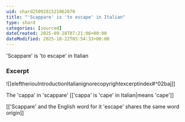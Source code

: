 ```yaml
---
uid: shard2509281521062670
title: "'Scappare' is 'to escape' in Italian"
type: shard
categories: [sourced]
dateCreated: 2025-09-28T07:21:06+00:00
dateModified: 2025-10-22T03:54:33+00:00
---
```

'Scappare' is 'to escape' in Italian
### Excerpt
![[eleftheriouIntroductionItalianignorecopyrightexcerptindex#^02baj]]


The 'cappa' in 'scappare' [['cappa' is 'cape' in Italian|means 'cape']]

[['Scappare' and the English word for it 'escape' shares the same word origin]]